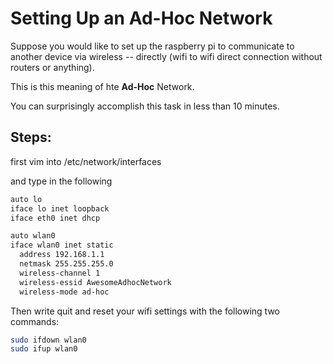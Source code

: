 Setting Up an Ad-Hoc Network
============================

Suppose you would like to set up the raspberry pi to communicate to another device via wireless -- directly (wifi to wifi direct connection without routers or anything).

This is this meaning of hte __Ad-Hoc__ Network.

You can surprisingly accomplish this task in less than 10 minutes. 

Steps:
------


first vim into /etc/network/interfaces 

and type in the following 


``` bash
auto lo
iface lo inet loopback
iface eth0 inet dhcp

auto wlan0
iface wlan0 inet static
  address 192.168.1.1
  netmask 255.255.255.0
  wireless-channel 1
  wireless-essid AwesomeAdhocNetwork
  wireless-mode ad-hoc
```

Then write quit and reset your wifi settings with the following two commands:

``` bash
sudo ifdown wlan0
sudo ifup wlan0
```
